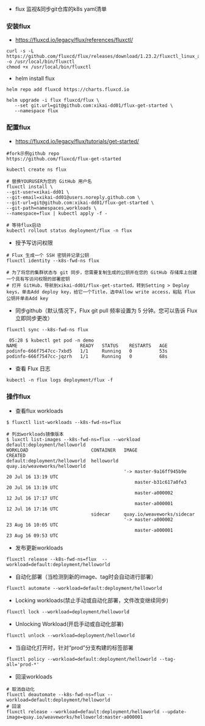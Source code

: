 * flux 监视&同步git仓库的k8s yaml清单

### 安装flux
* https://fluxcd.io/legacy/flux/references/fluxctl/
```
curl -s -L https://github.com/fluxcd/flux/releases/download/1.23.2/fluxctl_linux_amd64 -o /usr/local/bin/fluxctl
chmod +x /usr/local/bin/fluxctl
```

* helm install flux
```
helm repo add fluxcd https://charts.fluxcd.io

helm upgrade -i flux fluxcd/flux \
   --set git.url=git@github.com:xikai-dd01/flux-get-started \
   --namespace flux
```

### 配置flux
* https://fluxcd.io/legacy/flux/tutorials/get-started/
```
#fork示例github repo
https://github.com/fluxcd/flux-get-started

kubectl create ns flux

# 替换YOURUSER为您的 GitHub 用户名
fluxctl install \
--git-user=xikai-dd01 \
--git-email=xikai-dd01@users.noreply.github.com \
--git-url=git@github.com:xikai-dd01/flux-get-started \
--git-path=namespaces,workloads \
--namespace=flux | kubectl apply -f -

# 等待flux启动
kubectl rollout status deployment/flux -n flux 
```
 
* 授予写访问权限
```
# Flux 生成一个 SSH 密钥并记录公钥
fluxctl identity --k8s-fwd-ns flux

# 为了将您的集群状态与 git 同步，您需要复制生成的公钥并在您的 GitHub 存储库上创建一个具有写访问权限的部署密钥
# 打开 GitHub，导航到xikai-dd01/flux-get-started，转到Setting > Deploy keys，单击Add deploy key，给它一个Title，选中Allow write access，粘贴 Flux 公钥并单击Add key
```

* 同步github（默认情况下，Flux git pull 频率设置为 5 分钟。您可以告诉 Flux 立即同步更改）
```
fluxctl sync --k8s-fwd-ns flux
```
```
 05:28 $ kubectl get pod -n demo
NAME                       READY   STATUS    RESTARTS   AGE
podinfo-666f7547cc-7xbd5   1/1     Running   0          53s
podinfo-666f7547cc-jqzrh   1/1     Running   0          68s
```

* 查看 Flux 日志
```
kubectl -n flux logs deployment/flux -f
```

### 操作flux
* 查看flux workloads
```
$ fluxctl list-workloads --k8s-fwd-ns=flux

# 列出workloads镜像版本
$ luxctl list-images --k8s-fwd-ns=flux --workload default:deployment/helloworld
WORKLOAD                       CONTAINER   IMAGE                          CREATED
default:deployment/helloworld  helloworld  quay.io/weaveworks/helloworld
                                           '-> master-9a16ff945b9e        20 Jul 16 13:19 UTC
                                               master-b31c617a0fe3        20 Jul 16 13:19 UTC
                                               master-a000002             12 Jul 16 17:17 UTC
                                               master-a000001             12 Jul 16 17:16 UTC
                               sidecar     quay.io/weaveworks/sidecar
                                           '-> master-a000002             23 Aug 16 10:05 UTC
                                               master-a000001             23 Aug 16 09:53 UTC

```

* 发布更新workloads
```
fluxctl release --k8s-fwd-ns=flux  --workload=default:deployment/helloworld
```

* 自动化部署（当检测到新的image、tag时会自动进行部署）
```
fluxctl automate --workload=default:deployment/helloworld
```

* Locking workloads(禁止手动或自动化部署，文件改变继续同步)
```
fluxctl lock --workload=deployment/helloworld
```
* Unlocking Workload(开启手动或自动化部署)
```
fluxctl unlock --workload=deployment/helloworld
```

* 当自动化打开时，针对“prod”分支构建的标签部署
```
fluxctl policy --workload=default:deployment/helloworld --tag-all='prod-*'
```

* 回滚workloads
```
# 取消自动化
fluxctl deautomate --k8s-fwd-ns=flux --workload=default:deployment/helloworld
# 回滚
fluxctl release --workload=default:deployment/helloworld --update-image=quay.io/weaveworks/helloworld:master-a000001
```


